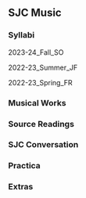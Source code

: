 ## SJC Music



### Syllabi

2023-24_Fall_SO

2022-23_Summer_JF

2022-23_Spring_FR



### Musical Works



### Source Readings



### SJC Conversation



### Practica



### Extras





